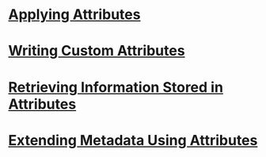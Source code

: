 # [Applying Attributes](applying-attributes.md)
# [Writing Custom Attributes](writing-custom-attributes.md)
# [Retrieving Information Stored in Attributes](retrieving-information-stored-in-attributes.md)
# [Extending Metadata Using Attributes](extending-metadata-using-attributes.md)
